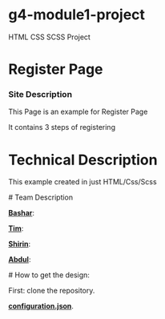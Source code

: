 # g4-module1-project
HTML CSS SCSS Project
# Register Page
<h3>Site Description</h3>
<p>This Page is an example for Register Page  </p>
<p>It contains  3 steps of registering </p>

# Technical Description

<p>This example created in just HTML/Css/Scss</p>
# Team Description
<p><a href=""><strong>Bashar</strong></a>:<br/>
<p><a href=""><strong>Tim</strong></a>:<br/>
<p><a href=""><strong>Shirin</strong></a>:<br/>
<p><a href=""><strong>Abdul</strong></a>:<br/>
</p>
# How to get the design:
<p>First: clone the repository.</p>
<a href="https://github.com/bsalman/Html-Css-Project.git"><strong>configuration.json</strong></a>.</p>

